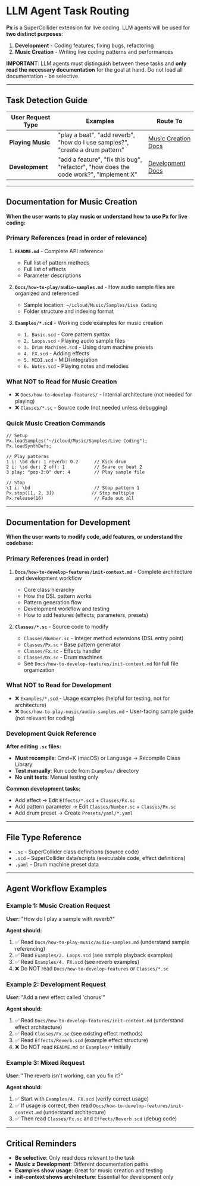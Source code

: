 # LLM Agent Task Routing

**Px** is a SuperCollider extension for live coding. LLM agents will be used for **two distinct purposes**:

1. **Development** - Coding features, fixing bugs, refactoring
2. **Music Creation** - Writing live coding patterns and performances

**IMPORTANT**: LLM agents must distinguish between these tasks and **only read the necessary documentation** for the goal at hand. Do not load all documentation - be selective.

---

## Task Detection Guide

| User Request Type | Examples                                                                              | Route To                                                 |
| ----------------- | ------------------------------------------------------------------------------------- | -------------------------------------------------------- |
| **Playing Music** | "play a beat", "add reverb", "how do I use samples?", "create a drum pattern"         | [Music Creation Docs](#documentation-for-music-creation) |
| **Development**   | "add a feature", "fix this bug", "refactor", "how does the code work?", "implement X" | [Development Docs](#documentation-for-development)       |

---

## Documentation for Music Creation

**When the user wants to play music or understand how to use Px for live coding:**

### Primary References (read in order of relevance)

1. **`README.md`** - Complete API reference

   - Full list of pattern methods
   - Full list of effects
   - Parameter descriptions

2. **`Docs/how-to-play/audio-samples.md`** - How audio sample files are organized and referenced

   - Sample location: `~/icloud/Music/Samples/Live Coding`
   - Folder structure and indexing format

3. **`Examples/*.scd`** - Working code examples for music creation
   - `1. Basic.scd` - Core pattern syntax
   - `2. Loops.scd` - Playing audio sample files
   - `3. Drum Machines.scd` - Using drum machine presets
   - `4. FX.scd` - Adding effects
   - `5. MIDI.scd` - MIDI integration
   - `6. Notes.scd` - Playing notes and melodies

### What NOT to Read for Music Creation

- ❌ `Docs/how-to-develop-features/` - Internal architecture (not needed for playing)
- ❌ `Classes/*.sc` - Source code (not needed unless debugging)

### Quick Music Creation Commands

```supercollider
// Setup
Px.loadSamples("~/icloud/Music/Samples/Live Coding");
Px.loadSynthDefs;

// Play patterns
1 i: \bd dur: 1 reverb: 0.2      // Kick drum
2 i: \sd dur: 2 off: 1           // Snare on beat 2
3 play: "pop-2:0" dur: 4         // Play sample file

// Stop
\1 i: \bd                        // Stop pattern 1
Px.stop([1, 2, 3])              // Stop multiple
Px.release(16)                   // Fade out all
```

---

## Documentation for Development

**When the user wants to modify code, add features, or understand the codebase:**

### Primary References (read in order)

1. **`Docs/how-to-develop-features/init-context.md`** - Complete architecture and development workflow

   - Core class hierarchy
   - How the DSL pattern works
   - Pattern generation flow
   - Development workflow and testing
   - How to add features (effects, parameters, presets)

2. **`Classes/*.sc`** - Source code to modify
   - `Classes/Number.sc` - Integer method extensions (DSL entry point)
   - `Classes/Px.sc` - Base pattern generator
   - `Classes/Fx.sc` - Effects handler
   - `Classes/Dx.sc` - Drum machines
   - See `Docs/how-to-develop-features/init-context.md` for full file organization

### What NOT to Read for Development

- ❌ `Examples/*.scd` - Usage examples (helpful for testing, not for architecture)
- ❌ `Docs/how-to-play-music/audio-samples.md` - User-facing sample guide (not relevant for coding)

### Development Quick Reference

**After editing `.sc` files:**

- **Must recompile**: Cmd+K (macOS) or Language → Recompile Class Library
- **Test manually**: Run code from `Examples/` directory
- **No unit tests**: Manual testing only

**Common development tasks:**

- Add effect → Edit `Effects/*.scd` + `Classes/Fx.sc`
- Add pattern parameter → Edit `Classes/Number.sc` + `Classes/Px.sc`
- Add drum preset → Create `Presets/yaml/*.yaml`

---

## File Type Reference

- `.sc` - SuperCollider class definitions (source code)
- `.scd` - SuperCollider data/scripts (executable code, effect definitions)
- `.yaml` - Drum machine preset data

---

## Agent Workflow Examples

### Example 1: Music Creation Request

**User**: "How do I play a sample with reverb?"

**Agent should:**

1. ✅ Read `Docs/how-to-play-music/audio-samples.md` (understand sample referencing)
2. ✅ Read `Examples/2. Loops.scd` (see sample playback examples)
3. ✅ Read `Examples/4. FX.scd` (see reverb examples)
4. ❌ Do NOT read `Docs/how-to-develop-features` or `Classes/*.sc`

### Example 2: Development Request

**User**: "Add a new effect called 'chorus'"

**Agent should:**

1. ✅ Read `Docs/how-to-develop-features/init-context.md` (understand effect architecture)
2. ✅ Read `Classes/Fx.sc` (see existing effect methods)
3. ✅ Read `Effects/Reverb.scd` (example effect structure)
4. ❌ Do NOT read `README.md` or `Examples/*` initially

### Example 3: Mixed Request

**User**: "The reverb isn't working, can you fix it?"

**Agent should:**

1. ✅ Start with `Examples/4. FX.scd` (verify correct usage)
2. ✅ If usage is correct, then read `Docs/how-to-develop-features/init-context.md` (understand architecture)
3. ✅ Then read `Classes/Fx.sc` and `Effects/Reverb.scd` (debug code)

---

## Critical Reminders

- **Be selective**: Only read docs relevant to the task
- **Music ≠ Development**: Different documentation paths
- **Examples show usage**: Great for music creation and testing
- **init-context shows architecture**: Essential for development only
